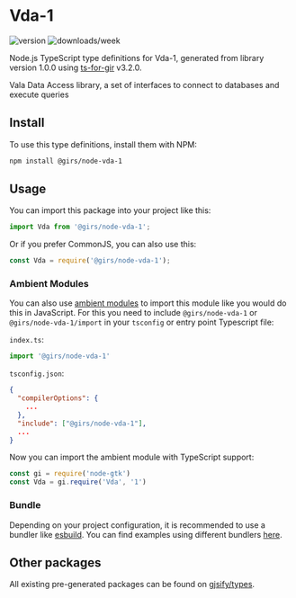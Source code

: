 
# Vda-1

![version](https://img.shields.io/npm/v/@girs/node-vda-1)
![downloads/week](https://img.shields.io/npm/dw/@girs/node-vda-1)


Node.js TypeScript type definitions for Vda-1, generated from library version 1.0.0 using [ts-for-gir](https://github.com/gjsify/ts-for-gir) v3.2.0.

Vala Data Access library, a set of interfaces to connect to databases and execute queries

## Install

To use this type definitions, install them with NPM:
```bash
npm install @girs/node-vda-1
```

## Usage

You can import this package into your project like this:
```ts
import Vda from '@girs/node-vda-1';
```

Or if you prefer CommonJS, you can also use this:
```ts
const Vda = require('@girs/node-vda-1');
```

### Ambient Modules

You can also use [ambient modules](https://github.com/gjsify/ts-for-gir/tree/main/packages/cli#ambient-modules) to import this module like you would do this in JavaScript.
For this you need to include `@girs/node-vda-1` or `@girs/node-vda-1/import` in your `tsconfig` or entry point Typescript file:

`index.ts`:
```ts
import '@girs/node-vda-1'
```

`tsconfig.json`:
```json
{
  "compilerOptions": {
    ...
  },
  "include": ["@girs/node-vda-1"],
  ...
}
```

Now you can import the ambient module with TypeScript support: 

```ts
const gi = require('node-gtk')
const Vda = gi.require('Vda', '1')
```


### Bundle

Depending on your project configuration, it is recommended to use a bundler like [esbuild](https://esbuild.github.io/). You can find examples using different bundlers [here](https://github.com/gjsify/ts-for-gir/tree/main/examples).

## Other packages

All existing pre-generated packages can be found on [gjsify/types](https://github.com/gjsify/types).

